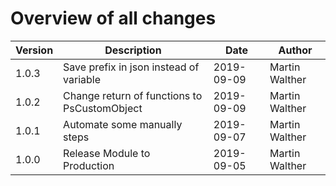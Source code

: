 # Overview of all changes

Version | Description | Date | Author
-|-|-|-
1.0.3 | Save prefix in json instead of variable | 2019-09-09 | Martin Walther
1.0.2 | Change return of functions to PsCustomObject | 2019-09-09 | Martin Walther
1.0.1 | Automate some manually steps | 2019-09-07 | Martin Walther
1.0.0 | Release Module to Production | 2019-09-05 | Martin Walther
